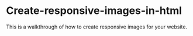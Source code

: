 # Create-responsive-images-in-html
This is a walkthrough of how to create responsive images for your website.
